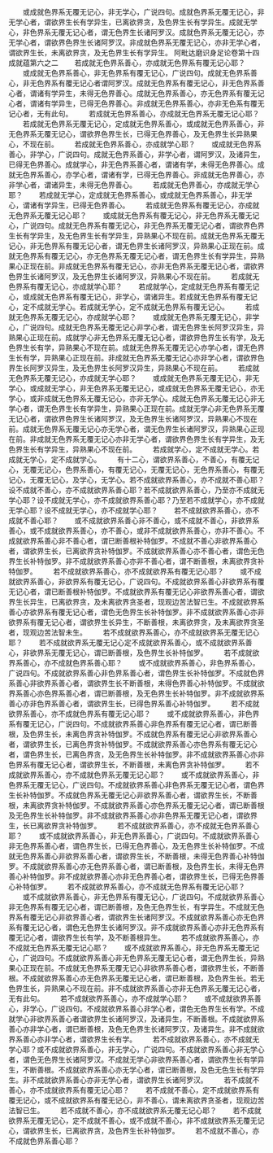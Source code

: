 <!-- { "loadSidebar": true } -->
　　或成就色界系无覆无记心，非无学心，广说四句。成就色界系无覆无记心，非无学心者，谓欲界生长有学异生，已离欲界贪，及色界生长有学异生。成就无学心，非色界系无覆无记心者，谓无色界生长诸阿罗汉。成就色界系无覆无记心，亦无学心者，谓欲界色界生长诸阿罗汉。非成就色界系无覆无记心，亦非无学心者，谓欲界生长，未离欲界贪，及无色界生长有学异生。
阿毗达磨识身足论卷第十四成就蕴第六之二
　　若成就无色界系善心，亦成就无色界系有覆无记心耶？
　　或成就无色界系善心，非无色界系有覆无记心，广说四句。成就无色界系善心，非无色界系有覆无记心者谓阿罗汉。成就无色界系有覆无记心，非无色界系善心者，谓诸有学异生，未得无色界善心。成就无色界系善心，亦无色界系有覆无记心者，谓诸有学异生，已得无色界善心。非成就无色界系善心，亦非无色系有覆无记心者，无有此句。
　　若成就无色界系善心，亦成就无色界系无覆无记心耶？
　　若成就无色界系无覆无记心，定成就无色界系善心，或成就无色界系善心，非无色界系无覆无记心，谓欲界色界生长，已得无色界善心，及无色界生长异熟果心，不现在前。
　　若成就无色界系善心，亦成就学心耶？
　　或成就无色界系善心，非学心，广说四句。成就无色界系善心，非学心者，谓阿罗汉，及诸异生，已得无色界善心。成就学心，非无色界系善心者，谓诸有学，未得无色界善心。成就无色界系善心，亦学心者，谓诸有学，已得无色界善心。非成就无色界善心，亦非学心者，谓诸异生，未得无色界善心。
　　若成就无色界善心，亦成就无学心耶？
　　若成就无学心，定成就无色界系善心，或成就无色界系善心，非无学心，谓诸有学异生，已得无色界善心。
　　若成就无色界系有覆无记心，亦成就无色界系无覆无记心耶？
　　或成就无色界系有覆无记心，非无色界系无覆无记心，广说四句。成就无色界系有覆无记心，非无色界系无覆无记心者，谓欲界色界生长有学异生，及无色界生长有学异生，异熟果心不现在前。成就无色界系无覆无记心，非无色界系有覆无记心者，谓无色界生长诸阿罗汉，异熟果心正现在前。成就无色界系有覆无记心，亦无色界系无覆无记心者，谓无色界生长有学异生，异熟果心正现在前。非成就无色界系有覆无记心，亦非无色界系无覆无记心者，谓欲界色界生长诸阿罗汉，及无色界生长诸阿罗汉，异熟果心不现在前。
　　若成就无色界系有覆无记心，亦成就学心耶？
　　若成就学心，定成就无色界系有覆无记心，或成就无色界系有覆无记心，非学心，谓诸异生。若成就无色界系有覆无记心，定不成就无学心。若成就无学心，定不成就无色界系有覆无记心。
　　若成就无色界系无覆无记心，亦成就学心耶？
　　或成就无色界系无覆无记心，非学心，广说四句。成就无色界系无覆无记心非学心者，谓无色界生长阿罗汉异生，异熟果心正现在前。成就学心非无色界系无覆无记心者，谓欲界色界生长有学，及无色界生长有学，异熟果心不现在前。成就无色界系无覆无记心亦学心者，谓无色界生长有学，异熟果心正现在前。非成就无色界系无覆无记心亦非学心者，谓欲界色界生长阿罗汉异生，及无色界生长阿罗汉异生，异熟果心不现在前。
　　若成就无色界系无覆无记心，亦成就无学心耶？
　　或成就无色界系无覆无记心，非无学心，或成就无学心，非无色界系无覆无记心，或成就无色界系无覆无记心，亦无学心，或非成就无色界系无覆无记心，亦非无学心。成就无色界系无覆无记心非无学心者，谓无色界生长有学异生，异熟果心正现在前。成就无学心非无色界系无覆无记心者，谓欲界色界生长诸阿罗汉，及无色界生长诸阿罗汉，异熟果心不现在前。成就无色界系无覆无记心亦无学心者，谓无色界生长诸阿罗汉，异熟果心正现在前。非成就无色界系无覆无记心亦非无学心者，谓欲界色界生长有学异生，及无色界生长有学异生，异熟果心不现在前。
　　若成就学心，定不成就无学心。若成就无学心，定不成就学心。
　　有十二心，谓欲界系善心，不善心，有覆无记心，无覆无记心，色界系善心，有覆无记心，无覆无记心，无色界系善心，有覆无记心，无覆无记心，及学心，无学心。若不成就欲界系善心，亦不成就不善心耶？设不成就不善心，亦不成就欲界系善心耶？若不成就欲界系善心，乃至亦不成就无学心耶？设不成就无学心，亦不成就欲界系善心耶？乃至若不成就学心，亦不成就无学心耶？设不成就无学心，亦不成就学心耶？
　　若不成就欲界系善心，亦不成就不善心耶？
　　或不成就欲界系善心非不善心，或不成就不善心，非欲界系善心，或不成就欲界系善心，亦不善心，或非不成就欲界系善心，亦非不善心。不成就欲界系善心非不善心者，谓已断善根补特伽罗。不成就不善心非欲界系善心者，谓欲界生长，已离欲界贪补特伽罗。不成就欲界系善心亦不善心者，谓色无色界生长补特伽罗。非不成就欲界系善心亦非不善心者，谓不断善根，未离欲界贪补特伽罗。
　　若不成就欲界系善心，亦不成就欲界系有覆无记心耶？
　　或不成就欲界系善心，非欲界系有覆无记心，广说四句。不成就欲界系善心非欲界系有覆无记心者，谓已断善根补特伽罗。不成就欲界系有覆无记心非欲界系善心者，谓欲界生长异生，已离欲界贪，及未离欲界贪圣者，现观边苦法智已生。不成就欲界系善心亦欲界系有覆无记心者，谓色无色界生长补特伽罗。非不成就欲界系善心亦非欲界系有覆无记心者，谓欲界生长异生，不断善根，未离欲界贪，及未离欲界贪圣者，现观边苦法智未生。
　　若不成就欲界系善心，亦不成就欲界系无覆无记心耶？
　　若不成就欲界系无覆无记心定不成就欲界系善心，或不成就欲界系善心，非欲界系无覆无记心，谓已断善根，及色界生长补特伽罗。
　　若不成就欲界系善心，亦不成就色界系善心耶？
　　或不成就欲界系善心，非色界系善心，广说四句。不成就欲界系善心非色界系善心者，谓色界生长补特伽罗。不成就色界系善心非欲界系善心者，谓欲界生长不断善根，未得色界善心补特伽罗。不成就欲界系善心亦色界系善心者，谓已断善根，及无色界生长补特伽罗。非不成就欲界系善心亦非色界系善心者，谓欲界生长，已得色界系善心补特伽罗。
　　若不成就欲界系善心，亦不成就色界系有覆无记心耶？
　　或不成就欲界系善心，非色界系有覆无记心，广说四句。不成就欲界系善心非色界系有覆无记心者，谓已断善根，及色界生长，未离色界贪补特伽罗。不成就色界系有覆无记心非欲界系善心者，谓欲界生长，已离色界贪补特伽罗。不成就欲界系善心亦色界系有覆无记心者，谓色界生长，已离色界贪，及无色界生长补特伽罗。非不成就欲界系善心亦非色界系有覆无记心者，谓欲界生长，不断善根，未离色界贪补特伽罗。
　　若不成就欲界系善心，亦不成就色界系无覆无记心耶？
　　或不成就欲界系善心，非色界系无覆无记心，广说四句。不成就欲界系善心非色界系无覆无记心者，谓色界生长补特伽罗。不成就色界系无覆无记心非欲界系善心者，谓欲界生长，不断善根，未离欲界贪补特伽罗。不成就欲界系善心亦色界系无覆无记心者，谓已断善根及无色界生长补特伽罗。非不成就欲界系善心亦非色界系无覆无记心者，谓欲界生，长已离欲界贪补特伽罗。
　　若不成就欲界系善心，亦不成就无色界系善心耶？
　　或不成就欲界系善心，非无色界系善心，广说四句。不成就欲界系善心非无色界系善心者，谓色界生长，已得无色界善心，及无色界生长补特伽罗。不成就无色界系善心非欲界系善心者，谓欲界生长，不断善根，未得无色界善心补特伽罗。不成就欲界系善心亦无色界系善心者，谓已断善根，及色界生长，未得无色界善心补特伽罗。非不成就欲界善心亦非无色界善心者，谓欲界生长，已得无色界善心补特伽罗。
　　若不成就欲界系善心，亦不成就无色界系有覆无记心耶？
　　或不成就欲界系善心，非无色界系有覆无记心，广说四句。不成就欲界系善心非无色界系有覆无记心者，谓已断善根，及色无色界生长，有学异生。不成就无色界系有覆无记心非欲界善心者，谓欲界生长诸阿罗汉。不成就欲界系善心亦无色界系有覆无记心者，谓色无色界生长诸阿罗汉。非不成就欲界系善心亦非无色界系有覆无记心者，谓欲界生长有学，及不断善根异生。
　　若不成就欲界系善心，亦不成就无色界系无覆无记心耶？
　　或不成就欲界系善心，非无色界系无覆无记心，广说四句。不成就欲界系善心非无色界系无覆无记心者，谓无色界生长，异熟果心正现在前。不成就无色界系无覆无记心非欲界系善心者，谓欲界生长，不断善根。不成就欲界系善心亦无色界系无覆无记心者，谓已断善根，及色界生长。若无色界生长，异熟果心不现在前。非不成就欲界系善心亦非无色界系无覆无记心者，无有此句。
　　若不成就欲界系善心，亦不成就学心耶？
　　或不成就欲界系善心，非学心，广说四句。不成就欲界系善心非学心者，谓色无色界生长有学。不成就学心非欲界系善心者谓欲界生长诸阿罗汉，及诸异生，不断善根。不成就欲界系善心亦非学心者，谓已断善根，及色无色界生长诸阿罗汉，及诸异生。非不成就欲界系善心亦非学心者，谓欲界生长有学。
　　若不成就欲界系善心，亦不成就无学心耶？或不成就欲界系善心，非无学心，广说四句。不成就欲界系善心非无学心者，谓色无色界生长诸阿罗汉。不成就无学心非欲界系善心者，谓欲界生长有学异生，不断善根。不成就欲界系善心亦无学心者，谓已断善根，及色无色生长有学异生。非不成就欲界系善心亦非无学心者，谓欲界生长诸阿罗汉。
　　若不成就不善心，亦不成就欲界系有覆无记心耶？
　　若不成就不善心，定不成就欲界系有覆无记心，或不成就欲界系有覆无记心，非不善心，谓未离欲界贪圣者，现观边苦法智已生。
　　若不成就不善心，亦不成就欲界系无覆无记心耶？
　　若不成就欲界系无覆无记心，定不成就不善心，或不成就不善心，非不成就欲界系无覆无记心，谓欲界生长，已离欲界贪，及色界生长补特伽罗。
　　若不成就不善心，亦不成就色界系善心耶？
